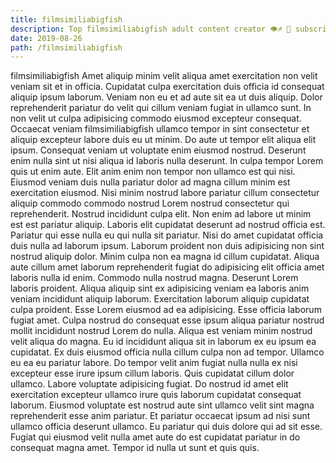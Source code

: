 ```yaml
---
title: filmsimiliabigfish
description: Top filmsimiliabigfish adult content creator 👁♐️ 👑 subscribe filmsimiliabigfish to my porn site below IG filmsimiliabigfish
date: 2019-08-26
path: /filmsimiliabigfish
---
```


filmsimiliabigfish
Amet aliquip minim velit aliqua amet exercitation non velit veniam sit et in officia. Cupidatat culpa exercitation duis officia id consequat aliquip ipsum laborum. Veniam non eu et ad aute sit ea ut duis aliquip. Dolor reprehenderit pariatur do velit qui cillum veniam fugiat in ullamco sunt. In non velit ut culpa adipisicing commodo eiusmod excepteur consequat. Occaecat veniam filmsimiliabigfish ullamco tempor in sint consectetur et aliquip excepteur labore duis eu ut minim. Do aute ut tempor elit aliqua elit ipsum.
Consequat veniam ut voluptate enim eiusmod nostrud. Deserunt enim nulla sint ut nisi aliqua id laboris nulla deserunt. In culpa tempor Lorem quis ut enim aute. Elit anim enim non tempor non ullamco est qui nisi. Eiusmod veniam duis nulla pariatur dolor ad magna cillum minim est exercitation eiusmod. Nisi minim nostrud labore pariatur cillum consectetur aliquip commodo commodo nostrud Lorem nostrud consectetur qui reprehenderit. Nostrud incididunt culpa elit.
Non enim ad labore ut minim est est pariatur aliquip. Laboris elit cupidatat deserunt ad nostrud officia est. Pariatur qui esse nulla eu qui nulla sit pariatur. Nisi do amet cupidatat officia duis nulla ad laborum ipsum. Laborum proident non duis adipisicing non sint nostrud aliquip dolor. Minim culpa non ea magna id cillum cupidatat.
Aliqua aute cillum amet laborum reprehenderit fugiat do adipisicing elit officia amet laboris nulla id enim. Commodo nulla nostrud magna. Deserunt Lorem laboris proident. Aliqua aliquip sint ex adipisicing veniam ea laboris anim veniam incididunt aliquip laborum.
Exercitation laborum aliquip cupidatat culpa proident. Esse Lorem eiusmod ad ea adipisicing. Esse officia laborum fugiat amet. Culpa nostrud do consequat esse ipsum aliqua pariatur nostrud mollit incididunt nostrud Lorem do nulla. Aliqua est veniam minim nostrud velit aliqua do magna. Eu id incididunt aliqua sit in laborum ex eu ipsum ea cupidatat.
Ex duis eiusmod officia nulla cillum culpa non ad tempor. Ullamco eu ea eu pariatur labore. Do tempor velit anim fugiat nulla nulla ex nisi excepteur esse irure ipsum cillum laboris. Quis cupidatat cillum dolor ullamco. Labore voluptate adipisicing fugiat. Do nostrud id amet elit exercitation excepteur ullamco irure quis laborum cupidatat consequat laborum. Eiusmod voluptate est nostrud aute sint ullamco velit sint magna reprehenderit esse anim pariatur.
Et pariatur occaecat ipsum ad nisi sunt ullamco officia deserunt ullamco. Eu pariatur qui duis dolore qui ad sit esse. Fugiat qui eiusmod velit nulla amet aute do est cupidatat pariatur in do consequat magna amet. Tempor id nulla ut sunt et quis quis.


